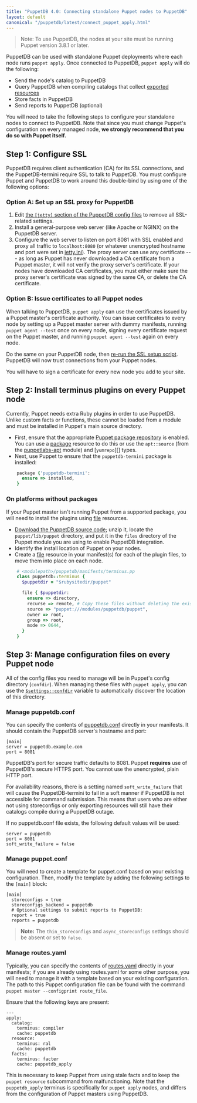 ```yaml
---
title: "PuppetDB 4.0: Connecting standalone Puppet nodes to PuppetDB"
layout: default
canonical: "/puppetdb/latest/connect_puppet_apply.html"
---
```


[exported]: /puppet/latest/reference/lang_exported.html
[package]: /references/latest/type.html#package
[file]: /references/latest/type.html#file
[yumrepo]: /references/latest/type.html#yumrepo
[apt]: http://forge.puppetlabs.com/puppetlabs/apt
[puppetdb_download]: http://downloads.puppetlabs.com/puppetdb
[puppetdb_conf]: /puppet/latest/reference/config_file_puppetdb.html
[routes_yaml]: /puppet/latest/reference/config_file_routes.html
[exported]: /puppet/latest/reference/lang_exported.html
[jetty]: ./configure.html#jetty-http-settings
[settings_namespace]: /puppet/latest/reference/lang_facts_and_builtin_vars.html#variables-set-by-the-puppet-master
[ssl_script]: ./install_from_source.html#step-3-option-a-run-the-ssl-configuration-script
[package_repos]: /guides/puppetlabs_package_repositories.html

> Note: To use PuppetDB, the nodes at your site must be running Puppet version 3.8.1 or later.

PuppetDB can be used with standalone Puppet deployments where each node runs `puppet apply`. Once connected to PuppetDB, `puppet apply` will do the following:

* Send the node's catalog to PuppetDB
* Query PuppetDB when compiling catalogs that collect [exported resources][exported]
* Store facts in PuppetDB
* Send reports to PuppetDB (optional)

You will need to take the following steps to configure your standalone nodes to connect to PuppetDB. Note that since you must change Puppet's configuration on every managed node, **we strongly recommend that you do so with Puppet itself.**

## Step 1: Configure SSL

PuppetDB requires client authentication (CA) for its SSL connections, and the PuppetDB-termini require SSL to talk to PuppetDB. You must configure Puppet and PuppetDB to work around this double-bind by using one of the following options:

### Option A: Set up an SSL proxy for PuppetDB

1. Edit [the `[jetty]` section of the PuppetDB config files][jetty] to remove all SSL-related settings.
2. Install a general-purpose web server (like Apache or NGINX) on the PuppetDB server.
3. Configure the web server to listen on port 8081 with SSL enabled and proxy all traffic to `localhost:8080` (or whatever unencrypted hostname and port were set in [jetty.ini][jetty]). The proxy server can use any certificate --- as long as Puppet has never downloaded a CA certificate from a Puppet master, it will not verify the proxy server's certificate. If your nodes have downloaded CA certificates, you must either make sure the proxy server's certificate was signed by the same CA, or delete the CA certificate.

### Option B: Issue certificates to all Puppet nodes

When talking to PuppetDB, `puppet apply` can use the certificates issued by a Puppet master's certificate authority. You can issue certificates to every node by setting up a Puppet master server with dummy manifests, running `puppet agent --test` once on every node, signing every certificate request on the Puppet master, and running `puppet agent --test` again on every node.

Do the same on your PuppetDB node, then [re-run the SSL setup script][ssl_script]. PuppetDB will now trust connections from your Puppet nodes.

You will have to sign a certificate for every new node you add to your site.

## Step 2: Install terminus plugins on every Puppet node

Currently, Puppet needs extra Ruby plugins in order to use PuppetDB. Unlike custom facts or functions, these cannot be loaded from a module and must be installed in Puppet's main source directory.

* First, ensure that the appropriate [Puppet package repository][package_repos]
  is enabled. You can use a [package][] resource to do this or use the
  `apt::source` (from the [puppetlabs-apt][apt] module) and [`yumrepo`][] types.
* Next, use Puppet to ensure that the `puppetdb-termini` package is installed:

~~~ ruby
    package {'puppetdb-termini':
      ensure => installed,
    }
~~~

### On platforms without packages

If your Puppet master isn't running Puppet from a supported package, you will need to install the plugins using [file][] resources.

* [Download the PuppetDB source code][puppetdb_download]; unzip it, locate the `puppet/lib/puppet` directory, and put it in the `files` directory of the Puppet module you are using to enable PuppetDB integration.
* Identify the install location of Puppet on your nodes.
* Create a [file][] resource in your manifest(s) for each of the plugin files, to move them into place on each node.

~~~ ruby
    # <modulepath>/puppetdb/manifests/terminus.pp
    class puppetdb::terminus {
      $puppetdir = "$rubysitedir/puppet"

      file { $puppetdir:
        ensure => directory,
        recurse => remote, # Copy these files without deleting the existing files
        source => "puppet:///modules/puppetdb/puppet",
        owner => root,
        group => root,
        mode => 0644,
      }
    }
~~~

## Step 3: Manage configuration files on every Puppet node

All of the config files you need to manage will be in Puppet's config directory (`confdir`). When managing these files with `puppet apply`, you can use the [`$settings::confdir`][settings_namespace] variable to automatically discover the location of this directory.

### Manage puppetdb.conf

You can specify the contents of [puppetdb.conf][puppetdb_conf] directly in your manifests. It should contain the PuppetDB server's hostname and port:

    [main]
    server = puppetdb.example.com
    port = 8081

PuppetDB's port for secure traffic defaults to 8081. Puppet **requires** use of PuppetDB's secure HTTPS port. You cannot use the unencrypted, plain HTTP port.

For availability reasons, there is a setting named `soft_write_failure` that will cause the PuppetDB-termini to fail in a soft manner if PuppetDB is not accessible for command submission. This means that users who are either not using storeconfigs or only exporting resources will still have their catalogs compile during a PuppetDB outage.

If no puppetdb.conf file exists, the following default values will be used:

    server = puppetdb
    port = 8081
    soft_write_failure = false

### Manage puppet.conf

You will need to create a template for puppet.conf based on your existing configuration. Then, modify the template by adding the following settings to the `[main]` block:

    [main]
      storeconfigs = true
      storeconfigs_backend = puppetdb
      # Optional settings to submit reports to PuppetDB:
      report = true
      reports = puppetdb

> **Note:** The `thin_storeconfigs` and `async_storeconfigs` settings should be absent or set to `false`.

### Manage routes.yaml

Typically, you can specify the contents of [routes.yaml][routes_yaml] directly in your manifests; if you are already using routes.yaml for some other purpose, you will need to manage it with a template based on your existing configuration. The path to this Puppet configuration file can be found with the command `puppet master --configprint route_file`.

Ensure that the following keys are present:

    ---
    apply:
      catalog:
        terminus: compiler
        cache: puppetdb
      resource:
        terminus: ral
        cache: puppetdb
      facts:
        terminus: facter
        cache: puppetdb_apply

This is necessary to keep Puppet from using stale facts and to keep the `puppet resource` subcommand from malfunctioning. Note that the `puppetdb_apply` terminus is specifically for `puppet apply` nodes, and differs from the configuration of Puppet masters using PuppetDB.
